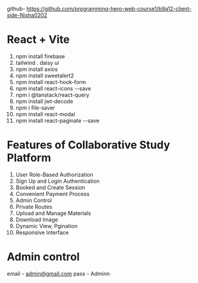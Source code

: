 github- https://github.com/programming-hero-web-course1/b9a12-client-side-Nisha0202
# React + Vite

1. npm install firebase
2. tailwind . daisy ui
3. npm install axios
4. npm install sweetalert2
5. npm install react-hook-form
6. npm install react-icons --save
7. npm i @tanstack/react-query
8. npm install jwt-decode
9. npm i file-saver
10. npm install react-modal
11. npm install react-paginate --save

# Features of Collaborative Study Platform

1. User Role-Based Authorization
2. Sign Up and Login Authentication
3. Booked and Create Session
4. Convenient Payment Process
5. Admin Control
6. Private Routes
7. Upload and Manage Materials
8. Download Image
9. Dynamic View, Pgination
10. Responsive Interface

# Admin control
email - admin@gmail.com
pass - Adminn


